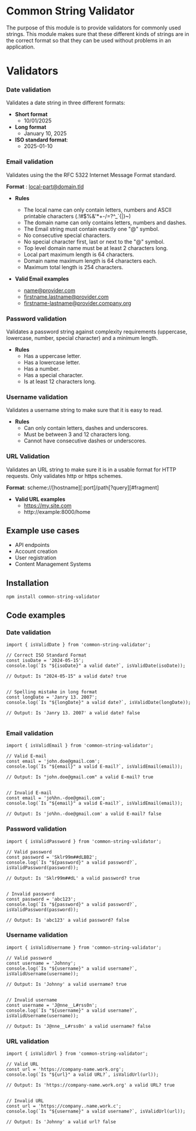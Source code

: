 # Common String Validator

The purpose of this module is to provide validators for commonly used strings. This module makes sure that these different kinds of strings are in the correct format so that they can be used without problems in an application.

# Validators

### Date validation

Validates a date string in three different formats:

- **Short format**
  - 10/01/2025
- **Long format**
  - January 10, 2025
- **ISO standard format**:
  - 2025-01-10

### Email validation

Validates using the the RFC 5322 Internet Message Format standard.

**Format** : local-part@domain.tld

- **Rules**
  - The local name can only contain letters, numbers and ASCII printable characters (.!#$%&'*+-/=?^_`{|}~)
  - The domain name can only contains letters, numbers and dashes.
  - The Email string must contain exactly one "@" symbol.
  - No consecutive special characters.
  - No special character first, last or next to the "@" symbol.
  - Top level domain name must be at least 2 characters long.
  - Local part maximum length is 64 characters.
  - Domain name maximum length is 64 characters each.
  - Maximum total length is 254 characters.

- **Valid Email examples**
  - name@provider.com
  - firstname.lastname@provider.com
  - firstname-lastname@provider.company.org

### Password validation

Validates a password string against complexity requirements (uppercase, lowercase, number, special character) and a minimum length.

- **Rules**
  - Has a uppercase letter.
  - Has a lowercase letter.
  - Has a number.
  - Has a special character.
  - Is at least 12 characters long.

### Username validation

Validates a username string to make sure that it is easy to read.

- **Rules**
  - Can only contain letters, dashes and underscores.
  - Must be between 3 and 12 characters long.
  - Cannot have consecutive dashes or underscores.

### URL Validation

Validates an URL string to make sure it is in a usable format for HTTP requests. Only validates http or https schemes.

**Format**: scheme://[hostname][:port]/path[?query][#fragment]

- **Valid URL examples**
  - https://my.site.com
  - http://example:8000/home

## Example use cases

- API endpoints
- Account creation
- User registration
- Content Management Systems

## Installation

`npm install common-string-validator`

## Code examples

### Date validation

```
import { isValidDate } from 'common-string-validator';

// Correct ISO Standard Format
const isoDate = '2024-05-15';
console.log(`Is "${isoDate}" a valid date?`, isValidDate(isoDate));

// Output: Is "2024-05-15" a valid date? true


// Spelling mistake in long format
const longDate = 'Janry 13. 2007';
console.log(`Is "${longDate}" a valid date?`, isValidDate(longDate));

// Output: Is 'Janry 13. 2007' a valid date? false


```

### Email validation

```
import { isValidEmail } from 'common-string-validator';

// Valid E-mail
const email = 'john.doe@gmail.com';
console.log(`Is "${email}" a valid E-mail?`, isValidEmail(email));

// Output: Is "john.doe@gmail.com" a valid E-mail? true


// Invalid E-mail
const email = 'jo%hn.-doe@gmail.com';
console.log(`Is "${email}" a valid E-mail?`, isValidEmail(email));

// Output: Is 'jo%hn.-doe@gmail.com' a valid E-mail? false
```

### Password validation

```
import { isValidPassword } from 'common-string-validator';

// Valid password
const password = 'Sklr99m##dLBB2';
console.log(`Is "${password}" a valid password?`, isValidPassword(password));

// Output: Is 'Sklr99m##dL' a valid password? true


/ Invalid password
const password = 'abc123';
console.log(`Is "${password}" a valid password?`, isValidPassword(password));

// Output: Is 'abc123' a valid password? false
```

### Username validation

```
import { isValidUsername } from 'common-string-validator';

// Valid password
const username = 'Johnny';
console.log(`Is "${username}" a valid username?`, isValidUsername(username));

// Output: Is 'Johnny' a valid username? true


// Invalid username
const username = 'J@nne__L#rss0n';
console.log(`Is "${username}" a valid username?`, isValidUsername(username));

// Output: Is 'J@nne__L#rss0n' a valid username? false

```

### URL validation

```
import { isValidUrl } from 'common-string-validator';

// Valid URL
const url = 'https://company-name.work.org';
console.log(`Is "${url}" a valid URL?`, isValidUrl(url));

// Output: Is 'https://company-name.work.org' a valid URL? true


// Invalid URL
const url = 'https://company..name.work.c';
console.log(`Is "${username}" a valid username?`, isValidUrl(url));

// Output: Is 'Johnny' a valid url? false

```
